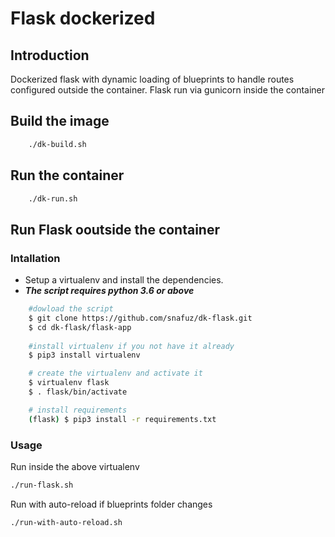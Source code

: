 # Flask dockerized

## Introduction

Dockerized flask with dynamic loading of blueprints to handle routes configured outside the container.
Flask run via gunicorn inside the container

## Build the image

```bash
    ./dk-build.sh
```

## Run the container

```bash
    ./dk-run.sh
```


## Run Flask ooutside the container

### Intallation 

* Setup a virtualenv and install the dependencies.
* ***The script requires python 3.6 or above***

```bash
    #dowload the script
    $ git clone https://github.com/snafuz/dk-flask.git
    $ cd dk-flask/flask-app
    
    #install virtualenv if you not have it already
    $ pip3 install virtualenv

    # create the virtualenv and activate it
    $ virtualenv flask
    $ . flask/bin/activate

    # install requirements
    (flask) $ pip3 install -r requirements.txt

```

### Usage

Run inside the above virtualenv

```bash
./run-flask.sh
```

Run with auto-reload if blueprints folder changes

```bash
./run-with-auto-reload.sh
```









